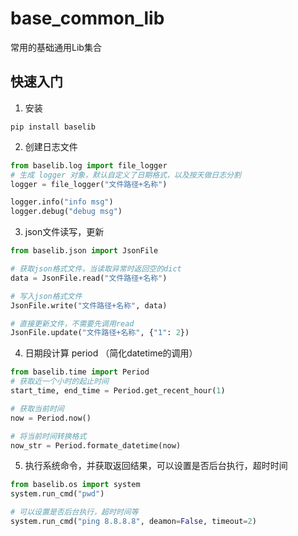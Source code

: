 # base_common_lib
常用的基础通用Lib集合

## 快速入门
1. 安装
``` shell script
pip install baselib
```

2. 创建日志文件
```python
from baselib.log import file_logger
# 生成 logger 对象，默认自定义了日期格式，以及按天做日志分割
logger = file_logger("文件路径+名称")

logger.info("info msg")
logger.debug("debug msg")
```

3. json文件读写，更新
```python
from baselib.json import JsonFile

# 获取json格式文件，当读取异常时返回空的dict
data = JsonFile.read("文件路径+名称")

# 写入json格式文件
JsonFile.write("文件路径+名称", data)

# 直接更新文件，不需要先调用read
JsonFile.update("文件路径+名称", {"1": 2})
```

4. 日期段计算 period （简化datetime的调用）
```python
from baselib.time import Period
# 获取近一个小时的起止时间
start_time, end_time = Period.get_recent_hour(1)

# 获取当前时间
now = Period.now()

# 将当前时间转换格式
now_str = Period.formate_datetime(now)
```

5. 执行系统命令，并获取返回结果，可以设置是否后台执行，超时时间
```python
from baselib.os import system
system.run_cmd("pwd")

# 可以设置是否后台执行，超时时间等
system.run_cmd("ping 8.8.8.8", deamon=False, timeout=2)
```

